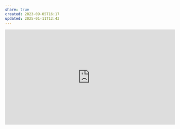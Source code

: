 ```yaml
---
share: true
created: 2023-09-05T16:17
updated: 2025-01-11T12:43
---
```

<iframe width="560" height="315" src="https://www.youtube.com/embed/KwZ54WHhJLY?si=x3St5bvr1T39HFyD" title="YouTube video player" frameborder="0" allow="accelerometer; autoplay; clipboard-write; encrypted-media; gyroscope; picture-in-picture; web-share" referrerpolicy="strict-origin-when-cross-origin" allowfullscreen></iframe>
